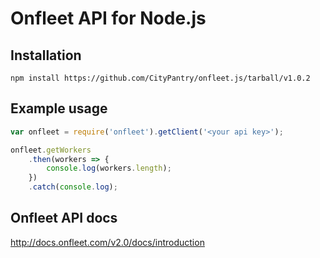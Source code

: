 # Onfleet API for Node.js

## Installation

```
npm install https://github.com/CityPantry/onfleet.js/tarball/v1.0.2
```

## Example usage

```javascript
var onfleet = require('onfleet').getClient('<your api key>');

onfleet.getWorkers
    .then(workers => {
        console.log(workers.length);
    })
    .catch(console.log);
```

## Onfleet API docs

http://docs.onfleet.com/v2.0/docs/introduction
